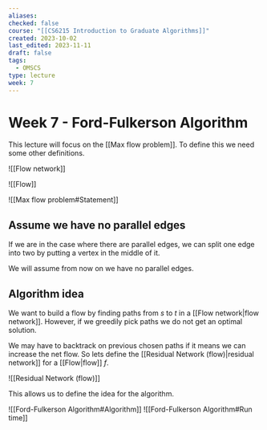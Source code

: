 ```yaml
---
aliases: 
checked: false
course: "[[CS6215 Introduction to Graduate Algorithms]]"
created: 2023-10-02
last_edited: 2023-11-11
draft: false
tags:
  - OMSCS
type: lecture
week: 7
---
```

# Week 7 - Ford-Fulkerson Algorithm

This lecture will focus on the [[Max flow problem]]. To define this we need some other definitions.

![[Flow network]]

![[Flow]]

![[Max flow problem#Statement]]

## Assume we have no parallel edges

If we are in the case where there are parallel edges, we can split one edge into two by putting a vertex in the middle of it.

We will assume from now on we have no parallel edges.

## Algorithm idea

We want to build a flow by finding paths from $s$ to $t$ in a [[Flow network|flow network]]. However, if we greedily pick paths we do not get an optimal solution.

We may have to backtrack on previous chosen paths if it means we can increase the net flow. So lets define the [[Residual Network (flow)|residual network]] for a [[Flow|flow]] $f$.

![[Residual Network (flow)]]

This allows us to define the idea for the algorithm.

![[Ford-Fulkerson Algorithm#Algorithm]]
![[Ford-Fulkerson Algorithm#Run time]]
